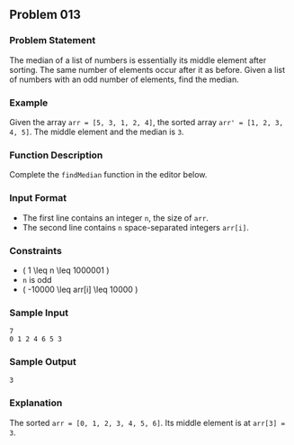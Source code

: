## Problem 013

### Problem Statement
The median of a list of numbers is essentially its middle element after sorting. The same number of elements occur after it as before. Given a list of numbers with an odd number of elements, find the median.

### Example
Given the array `arr = [5, 3, 1, 2, 4]`, the sorted array `arr' = [1, 2, 3, 4, 5]`. The middle element and the median is `3`.

### Function Description
Complete the `findMedian` function in the editor below.

### Input Format
- The first line contains an integer `n`, the size of `arr`.
- The second line contains `n` space-separated integers `arr[i]`.

### Constraints
- \( 1 \leq n \leq 1000001 \)
- `n` is odd
- \( -10000 \leq arr[i] \leq 10000 \)

### Sample Input
```
7
0 1 2 4 6 5 3
```

### Sample Output
```
3
```

### Explanation
The sorted `arr = [0, 1, 2, 3, 4, 5, 6]`. Its middle element is at `arr[3] = 3`.


